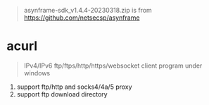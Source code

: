 > asynframe-sdk_v1.4.4-20230318.zip is from https://github.com/netsecsp/asynframe  

# acurl 
> IPv4/IPv6 ftp/ftps/http/https/websocket client program under windows  

1. support ftp/http and socks4/4a/5 proxy  
2. support ftp download directory  
